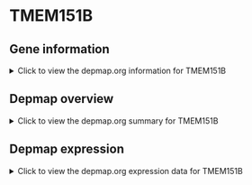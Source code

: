 <h1>TMEM151B</h1>

<h2>Gene information</h2>
<details>
  <summary>Click to view the depmap.org information for TMEM151B</summary>
  <iframe src="https://depmap.org/portal/gene/TMEM151B?tab=about" style="border:none;width:100%;height:800px"></iframe>
</details>

<h2>Depmap overview</h2>
<details>
  <summary>Click to view the depmap.org summary for TMEM151B</summary>
  <iframe src="https://depmap.org/portal/gene/TMEM151B?tab=overview" style="border:none;width:100%;height:800px"></iframe>
</details>

<h2>Depmap expression</h2>
<details>
  <summary>Click to view the depmap.org expression data for TMEM151B</summary>
  <iframe src="https://depmap.org/portal/gene/TMEM151B?tab=characterization" style="border:none;width:100%;height:800px"></iframe>
</details>


<!--
<h2>Reactome Pathway diagram</h2>
PNAME
-->



